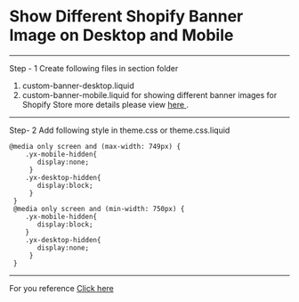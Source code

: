 # Show Different Shopify Banner Image on Desktop and Mobile
-----
Step - 1 Create following files in section folder
1. custom-banner-desktop.liquid
2. custom-banner-mobile.liquid 
for showing different banner images for Shopify Store
more details please view <a href="https://www.mojoin.com/show-shopify-banner-image?utm_source=github&utm_medium=inreadme">here </a>.
-----
Step- 2 Add following style in theme.css or theme.css.liquid
```
@media only screen and (max-width: 749px) {
    .yx-mobile-hidden{
       display:none;
     }
    .yx-desktop-hidden{
       display:block;
     }
 }
 @media only screen and (min-width: 750px) {
    .yx-mobile-hidden{
       display:block;
    }
    .yx-desktop-hidden{
       display:none;
     }
 }

```

------
For you reference
<a href="https://www.mojoin.com/show-shopify-banner-image/">Click here </a>

